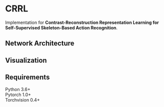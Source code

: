 # CRRL
Implementation for **Contrast-Reconstruction Representation Learning for Self-Supervised Skeleton-Based Action Recognition**.

## Network Architecture


## Visualization


## Requirements
Python 3.6+ <br>
Pytorch 1.0+ <br>
Torchvision 0.4+
